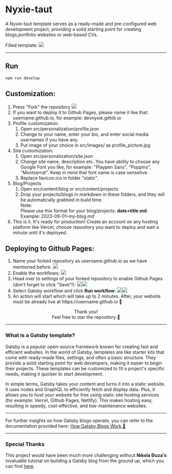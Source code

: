 # Nyxie-taut

A Nyxie-taut template serves as a ready-made and pre-configured web development project, providing a solid starting point for creating blogs,portfolio websites or web-based CVs.

Filled template:
<img src="https://i.imgur.com/f1WEhX0.png"/>

<hr/>

## Run

`npm run develop`

## Customization:

<ol>
<li>Press "Fork" the repository <img src="https://i.imgur.com/SNbR5Qh.jpg"/></li>
<li>If you want to deploy it to Github Pages, please name it like that: username.github.io, for example: devnyxie.githib.io

</li>

<li>Profile customization:
    <ol>
      <li>Open src/personalization/profile.json</li>
      <li>Change to your name, enter your bio, and enter social media usernames if you have any.</li>
      <li>Put image of your choice in src/images/ as profile_picture.jpg</li>
    </ol>
</li>
<li>Site customization:
    <ol>
      <li>Open src/personalization/site.json</li>
      <li>Change site name, description etc. You have ability to choose any Google Font you like, for example: "Playpen Sans", "Poppins", "Montserrat". Keep in mind that font name is case sensetive. </li>
      <li>Replace favicon.ico in folder "static".</li>
    </ol>
</li>
<li>Blog/Projects
    <ol>
      <li>Open src/content/blog or src/content/projects</li>
      <li>Drop your projects/blogs in markdown in these folders, and they will be automatically grabbed in build time.
      <br/>
       Note: <br/> Please use this format for your blog/projects: <strong>date+title.md</strong>. <br/>Example: 2023-09-01-my-blog.md</li>
    </ol>
</li>
<li>This is it. It's ready for production! Create an account on any hosting platform like Vercel, choose repository you want to deploy and wait a minute until it's deployed.
</li>
</ol>

## Deploying to Github Pages:

<ol>
<li>Name your forked repository as username.github.io as we have mentioned before. <img src="https://i.imgur.com/XTLPV4J.png"/></li>
<li>Enable the workflows: <img src="https://i.imgur.com/kR3rJGe.png"/></li>
<li>Head over to settings of your forked repository to enable Github Pages (don't forget to click "Save"!): <img src="https://i.imgur.com/Bpmu3fA.png"/><img src="https://i.imgur.com/CclHfb3.png"/></li>
<li>Select Gatsby workflow and click <strong>Run workflow</strong>: <img src="https://i.imgur.com/7JoEJs2.jpg"/><img src="https://i.imgur.com/9DZZ0Z2.png"/></li>
<li>An action will start which will take up to 2 minutes. After, your website must be already live at https://username.github.io 🤍</li>

</ol>

<div align="center">Thank you! <br/> Feel free to star the repository 🤍</div>

<hr/>

### What is a Gatsby template?

Gatsby is a popular open-source framework known for creating fast and efficient websites. In the world of Gatsby, templates are like starter kits that come with ready-made files, settings, and often a basic structure. They provide a solid starting point for web developers, making it easier to begin their projects. These templates can be customized to fit a project's specific needs, making it quicker to start development.

In simple terms, Gatsby takes your content and turns it into a static website. It uses nodes and GraphQL to efficiently fetch and display data. Plus, it allows you to host your website for free using static site hosting services (for example: Vercel, Github Pages, Netlify). This makes hosting easy, resulting in speedy, cost-effective, and low-maintenance websites.

<hr/>

For further insights on how Gatsby blogs operate, you can refer to the documentation provided here: [How Gatsby Blogs Work 🔗](https://www.gatsbyjs.com/docs/conceptual/overview-of-the-gatsby-build-process/)

<hr/>

### Special Thanks

This project would have been much more challenging without **Nikola Đuza's** invaluable tutorial on building a Gatsby blog from the ground up, which you can find [here](https://blog.logrocket.com/creating-a-gatsby-blog-from-scratch/).
